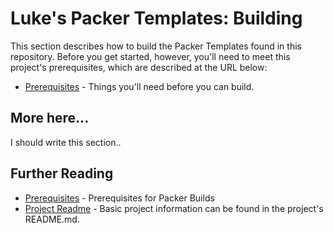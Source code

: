 Luke's Packer Templates: Building
=================================

This section describes how to build the Packer Templates found in this
repository.  Before you get started, however, you'll need to meet this
project's prerequisites, which are described at the URL below:

* [Prerequisites](./prerequisites.md) - Things you'll need before you can build.

## More here...

I should write this section..

## Further Reading

* [Prerequisites](./prerequisites.md) - Prerequisites for Packer Builds
* [Project Readme](../README.md) - Basic project information can be
found in the project's README.md.
